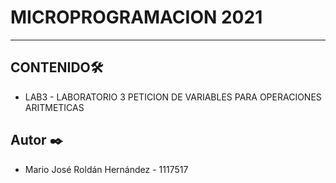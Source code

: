 # MICROPROGRAMACION 2021

------

## CONTENIDO🛠️

- LAB3 - LABORATORIO 3 PETICION DE VARIABLES PARA OPERACIONES ARITMETICAS

## Autor ✒️

- Mario José Roldán Hernández - 1117517
